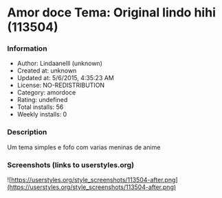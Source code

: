 # Amor doce Tema: Original  lindo hihi (113504)

### Information
- Author: Lindaanelll (unknown)
- Created at: unknown
- Updated at: 5/6/2015, 4:35:23 AM
- License: NO-REDISTRIBUTION
- Category: amordoce
- Rating: undefined
- Total installs: 56
- Weekly installs: 0


### Description
Um tema simples e fofo com varias meninas de anime


### Screenshots (links to userstyles.org)
![https://userstyles.org/style_screenshots/113504-after.png](https://userstyles.org/style_screenshots/113504-after.png)


